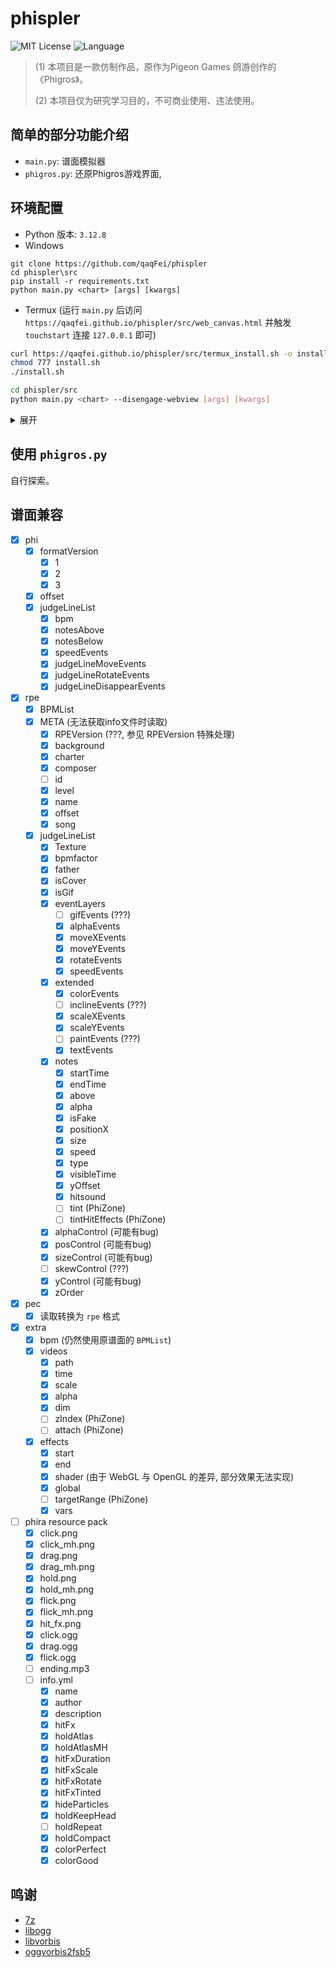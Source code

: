 # phispler

![MIT License](https://img.shields.io/badge/license-MIT-yellow)
![Language](https://img.shields.io/badge/language-python-brightgreen)

> (1) 本项目是一款仿制作品，原作为Pigeon Games 鸽游创作的《Phigros》。
>
> (2) 本项目仅为研究学习目的，不可商业使用、违法使用。

## 简单的部分功能介绍

- `main.py`: 谱面模拟器
- `phigros.py`: 还原Phigros游戏界面,

## 环境配置

- Python 版本: `3.12.8`
- Windows

```batch
git clone https://github.com/qaqFei/phispler
cd phispler\src
pip install -r requirements.txt
python main.py <chart> [args] [kwargs]
```

- Termux (运行 `main.py` 后访问 `https://qaqfei.github.io/phispler/src/web_canvas.html` 并触发 `touchstart` 连接 `127.0.0.1` 即可)

```bash
curl https://qaqfei.github.io/phispler/src/termux_install.sh -o install.sh
chmod 777 install.sh
./install.sh

cd phispler/src
python main.py <chart> --disengage-webview [args] [kwargs]
```

<details>
  <summary>展开</summary>

  > 与 gpu 通信人家 Windows 有 Dx, macOS 有 metal。
  > 安卓上就他nnd gles和vulkan，gles老掉牙性能差，vulkan兼容性与代码复杂度都依托。新来的wgpu更没生态
  > kivy还在用gles2.0，那api、设计逻辑还跟web沾不上一点边
  > canvas2d又小众，什么跑网页跑JavaScript的nodejs, Chromium, edgeruntime全溜去桌面端。
  > 仅有的几个支持安卓的项目，配上python高低得打一架
  > 开发python+android+web的是这个
  > ![/xiyangyang-goooooood](https://qaqfei.github.io/phispler/readme-res/xiyangyang-goooooood.jpg)
</details>

## 使用 `phigros.py`

自行探索。

## 谱面兼容

- [x] phi
  - [x] formatVersion
    - [x] 1
    - [x] 2
    - [x] 3
  - [x] offset
  - [x] judgeLineList
    - [x] bpm
    - [x] notesAbove
    - [x] notesBelow
    - [x] speedEvents
    - [x] judgeLineMoveEvents
    - [x] judgeLineRotateEvents
    - [x] judgeLineDisappearEvents
- [x] rpe
  - [x] BPMList
  - [x] META (无法获取info文件时读取)
    - [x] RPEVersion (???, 参见 RPEVersion 特殊处理)
    - [x] background
    - [x] charter
    - [x] composer
    - [ ] id
    - [x] level
    - [x] name
    - [x] offset
    - [x] song
  - [x] judgeLineList
    - [x] Texture
    - [x] bpmfactor
    - [x] father
    - [x] isCover
    - [x] isGif
    - [x] eventLayers
      - [ ] gifEvents (???)
      - [x] alphaEvents
      - [x] moveXEvents
      - [x] moveYEvents
      - [x] rotateEvents
      - [x] speedEvents
    - [x] extended
      - [x] colorEvents
      - [ ] inclineEvents (???)
      - [x] scaleXEvents
      - [x] scaleYEvents
      - [ ] paintEvents (???)
      - [x] textEvents
    - [x] notes
      - [x] startTime
      - [x] endTime
      - [x] above
      - [x] alpha
      - [x] isFake
      - [x] positionX
      - [x] size
      - [x] speed
      - [x] type
      - [x] visibleTime
      - [x] yOffset
      - [x] hitsound
      - [ ] tint (PhiZone)
      - [ ] tintHitEffects (PhiZone)
    - [x] alphaControl (可能有bug)
    - [x] posControl (可能有bug)
    - [x] sizeControl (可能有bug)
    - [ ] skewControl (???)
    - [x] yControl (可能有bug)
    - [x] zOrder
- [x] pec
  - [x] 读取转换为 `rpe` 格式
- [x] extra
  - [x] bpm (仍然使用原谱面的 `BPMList`)
  - [x] videos
    - [x] path
    - [x] time
    - [x] scale
    - [x] alpha
    - [x] dim
    - [ ] zIndex (PhiZone)
    - [ ] attach (PhiZone)
  - [x] effects
    - [x] start
    - [x] end
    - [x] shader (由于 WebGL 与 OpenGL 的差异, 部分效果无法实现)
    - [x] global
    - [ ] targetRange (PhiZone)
    - [x] vars
- [ ] phira resource pack
  - [x] click.png
  - [x] click_mh.png
  - [x] drag.png
  - [x] drag_mh.png
  - [x] hold.png
  - [x] hold_mh.png
  - [x] flick.png
  - [x] flick_mh.png
  - [x] hit_fx.png
  - [x] click.ogg
  - [x] drag.ogg
  - [x] flick.ogg
  - [ ] ending.mp3
  - [ ] info.yml
    - [x] name
    - [x] author
    - [x] description
    - [x] hitFx
    - [x] holdAtlas
    - [x] holdAtlasMH
    - [x] hitFxDuration
    - [x] hitFxScale
    - [x] hitFxRotate
    - [x] hitFxTinted
    - [x] hideParticles
    - [x] holdKeepHead
    - [ ] holdRepeat
    - [x] holdCompact
    - [x] colorPerfect
    - [x] colorGood

## 鸣谢

- [7z](https://github.com/ip7z/7zip)
- [libogg](https://github.com/gcp/libogg)
- [libvorbis](https://github.com/xiph/vorbis)
- [oggvorbis2fsb5](https://github.com/uyjulian/oggvorbis2fsb5)
